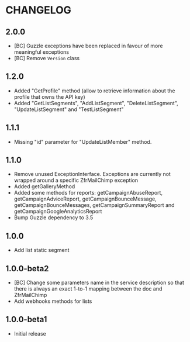 # CHANGELOG

## 2.0.0

* [BC] Guzzle exceptions have been replaced in favour of more meaningful exceptions
* [BC] Remove `Version` class

## 1.2.0

* Added "GetProfile" method (allow to retrieve information about the profile that owns the API key)
* Added "GetListSegments", "AddListSegment", "DeleteListSegment", "UpdateListSegment" and "TestListSegment"

## 1.1.1

* Missing "id" parameter for "UpdateListMember" method.

## 1.1.0

* Remove unused ExceptionInterface. Exceptions are currently not wrapped around a specific ZfrMailChimp exception
* Added getGalleryMethod
* Added some methods for reports: getCampaignAbuseReport, getCampaignAdviceReport, getCampaignBounceMessage,
getCampaignBounceMessages, getCampaignSummaryReport and getCampaignGoogleAnalyticsReport
* Bump Guzzle dependency to 3.5

## 1.0.0

* Add list static segment

## 1.0.0-beta2

* [BC] Change some parameters name in the service description so that there is always an exact 1-to-1 mapping
between the doc and ZfrMailChimp
* Add webhooks methods for lists

## 1.0.0-beta1

* Initial release
